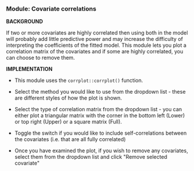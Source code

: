 ### **Module: Covariate correlations**

**BACKGROUND**

If two or more covariates are highly correlated then using both in the model will probably add little predictive power and may increase the difficulty of interpreting the coefficients of the fitted model. This module lets you plot a correlation matrix of the covariates and if some are highly correlated, you can choose to remove them. 

**IMPLEMENTATION**

- This module uses the `corrplot::corrplot()` function.

- Select the method you would like to use from the dropdown list - these are different styles of how the plot is shown.

- Select the type of correlation matrix from the dropdown list - you can either plot a triangular matrix with the corner in the bottom left (Lower) or top right (Upper) or a square matrix (Full).

- Toggle the switch if you would like to include self-correlations between the covariates (i.e. that are all fully correlated)

- Once you have examined the plot, if you wish to remove any covariates, select them from the dropdown list and click "Remove selected covariate"
